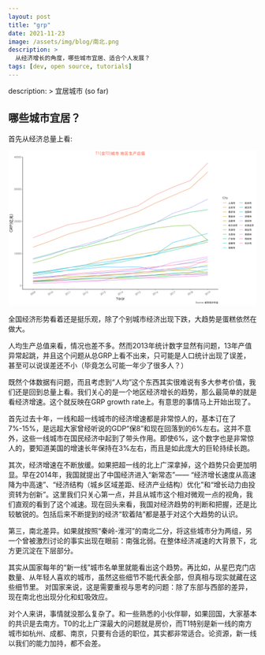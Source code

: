 ```yaml
---
layout: post
title: "grp"
date: 2021-11-23
image: /assets/img/blog/南北.png
description: >
  从经济增长的角度，哪些城市宜居、适合个人发展？
tags: [dev, open source, tutorials]
---
```

description: >
  宜居城市 (so far)

## 哪些城市宜居？

首先从经济总量上看:

![GRP](../../assets/img/blog/grp.png)
 
全国经济形势看着还是挺乐观，除了个别城市经济出现下跌，大趋势是蛋糕依然在做大。

人均生产总值来看，情况也差不多。然而2013年统计数字显然有问题，13年产值异常起跳，并且这个问题从总GRP上看不出来，只可能是人口统计出现了误差，甚至可以说误差还不小（毕竟怎么可能一年少了很多人？）

 

既然个体数据有问题，而且考虑到“人均”这个东西其实很难说有多大参考价值，我们还是回到总量上看。我们关心的是一个地区经济增长的趋势，那么最简单的就是看经济增速。这个就反映在GRP growth rate上。有意思的事情马上开始出现了。

 

首先过去十年，一线和超一线城市的经济增速都是非常惊人的，基本订在了7%-15%，是远超大家曾经听说的GDP“保8”和现在回落到的6%左右。这并不意外，这些一线城市在国民经济中起到了带头作用。即使6%，这个数字也是非常惊人的，要知道美国的增速长年保持在3%左右，而且是如此庞大的巨轮持续长跑。

其次，经济增速在不断放缓。如果把超一线的北上广深拿掉，这个趋势只会更加明显。早在2014年，我国就提出了中国经济进入“新常态”—— “经济增长速度从高速降为中高速”、“经济结构（城乡区域差距、经济产业结构）优化”和“增长动力由投资转为创新”。这里我们只关心第一点，并且从城市这个相对微观一点的视角，我们直观的看到了这个减速。现在回头来看，我国对经济趋势的判断和把握，还是比较敏锐的。包括后来不断提到的经济“软着陆”都是基于对这个大趋势的认识。

第三，南北差异。如果就按照“秦岭-淮河”的南北二分，将这些城市分为两组，另一个曾被激烈讨论的事实出现在眼前：南强北弱。在整体经济减速的大背景下，北方更沉淀在下层部分。


 
 

其实从国家每年的“新一线”城市名单里就能看出这个趋势。再比如，从星巴克门店数量、从年轻人喜欢的城市，虽然这些细节不能代表全部，但真相与现实就藏在这些细节里。 对国家来说，这是需要重视与思考的问题：除了东部与西部的差异，现在南北也出现分化和虹吸效应。

对个人来讲，事情就没那么复杂了。和一些熟悉的小伙伴聊，如果回国，大家基本的共识是去南方。T0的北上广深最大的问题就是房价，而T1特别是新一线的南方城市如杭州、成都、南京，只要有合适的职位，其实都非常适合。论资源，新一线以我们的能力加持，都不会差。


